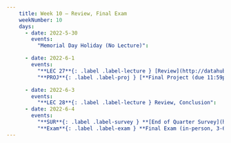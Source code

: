 ```yaml
---
    title: Week 10 – Review, Final Exam
    weekNumber: 10
    days:
      - date: 2022-5-30
        events:
          "Memorial Day Holiday (No Lecture)":

      - date: 2022-6-1
        events:
          "**LEC 27**{: .label .label-lecture } [Review](http://datahub.ucsd.edu/user-redirect/git-sync?repo=https://github.com/dsc-courses/dsc10-2022-sp&subPath=lectures/lec27/lecture27.ipynb), [Solutions](http://datahub.ucsd.edu/user-redirect/git-sync?repo=https://github.com/dsc-courses/dsc10-2022-sp&subPath=lectures/lec27/lecture27solutions.ipynb)":
          "**PROJ**{: .label .label-proj } [**Final Project (due 11:59pm)**](http://datahub.ucsd.edu/user-redirect/git-sync?repo=https://github.com/dsc-courses/dsc10-2022-sp&subPath=final_project/FinalProject.ipynb) ([find a partner](https://docs.google.com/spreadsheets/d/1Zs1CuHFlhYITrMfD6mSTTH9V27o9Z1WcbYpo0RLvWik/edit?usp=sharing)) ([pair programming](../pair-programming))":

      - date: 2022-6-3
        events:
          "**LEC 28**{: .label .label-lecture } Review, Conclusion":
      - date: 2022-6-4
        events:
          "**SUR**{: .label .label-survey } **[End of Quarter Survey](https://forms.gle/fFrpnRUXjoRdekq96) + [CAPEs](https://cape.ucsd.edu) (due 2:59pm) + [TA Evals](https://academicaffairs.ucsd.edu/Modules/Evals) (due 6/6)**":
          "**Exam**{: .label .label-exam } **Final Exam (in-person, 3-6pm)**":
---
```

